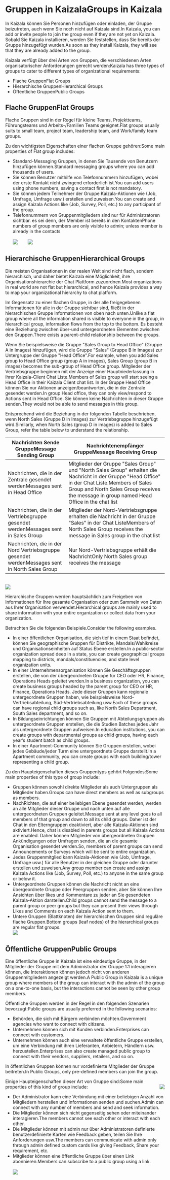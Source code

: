 # <a name="groups-in-kaizala"></a><span data-ttu-id="34a16-101">Gruppen in Kaizala</span><span class="sxs-lookup"><span data-stu-id="34a16-101">Groups in Kaizala</span></span>
<span data-ttu-id="34a16-102">In Kaizala können Sie Personen hinzufügen oder einladen, der Gruppe beizutreten, auch wenn Sie noch nicht auf Kaizala sind.</span><span class="sxs-lookup"><span data-stu-id="34a16-102">In Kaizala, you can add or invite people to join the group even if they are not yet on Kaizala.</span></span> <span data-ttu-id="34a16-103">Sobald Sie Kaizala installieren, werden Sie feststellen, dass Sie bereits der Gruppe hinzugefügt wurden.</span><span class="sxs-lookup"><span data-stu-id="34a16-103">As soon as they install Kaizala, they will see that they are already added to the group.</span></span> 

<span data-ttu-id="34a16-104">Kaizala verfügt über drei Arten von Gruppen, die verschiedenen Arten organisatorischer Anforderungen gerecht werden:</span><span class="sxs-lookup"><span data-stu-id="34a16-104">Kaizala has three types of groups to cater to different types of organizational requirements:</span></span>
- <span data-ttu-id="34a16-105">Flache Gruppen</span><span class="sxs-lookup"><span data-stu-id="34a16-105">Flat Groups</span></span>
- <span data-ttu-id="34a16-106">Hierarchische Gruppen</span><span class="sxs-lookup"><span data-stu-id="34a16-106">Hierarchical Groups</span></span>
- <span data-ttu-id="34a16-107">Öffentliche Gruppen</span><span class="sxs-lookup"><span data-stu-id="34a16-107">Public Groups</span></span>

## <a name="flat-groups"></a><span data-ttu-id="34a16-108">**Flache Gruppen**</span><span class="sxs-lookup"><span data-stu-id="34a16-108">**Flat Groups**</span></span>

<span data-ttu-id="34a16-109">Flache Gruppen sind in der Regel für kleine Teams, Projektteams, Führungsteams und Arbeits-/Familien Teams geeignet.</span><span class="sxs-lookup"><span data-stu-id="34a16-109">Flat groups usually suits to small team, project team, leadership team, and Work/family team groups.</span></span> 

<span data-ttu-id="34a16-110">Zu den wichtigsten Eigenschaften einer flachen Gruppe gehören:</span><span class="sxs-lookup"><span data-stu-id="34a16-110">Some main properties of Flat group includes:</span></span>

- <span data-ttu-id="34a16-111">Standard-Messaging Gruppen, in denen Sie Tausende von Benutzern hinzufügen können.</span><span class="sxs-lookup"><span data-stu-id="34a16-111">Standard messaging groups where you can add thousands of users.</span></span>
- <span data-ttu-id="34a16-112">Sie können Benutzer mithilfe von Telefonnummern hinzufügen, wobei der erste Kontakt nicht zwingend erforderlich ist.</span><span class="sxs-lookup"><span data-stu-id="34a16-112">You can add users using phone numbers, saving a contact first is not mandatory.</span></span>
- <span data-ttu-id="34a16-113">Sie können jedem Teilnehmer der Gruppe Kaizala-Aktionen wie (Job, Umfrage, Umfrage usw.) erstellen und zuweisen.</span><span class="sxs-lookup"><span data-stu-id="34a16-113">You can create and assign Kaizala Actions like (Job, Survey, Poll, etc.) to any participant of the group.</span></span> 
- <span data-ttu-id="34a16-114">Telefonnummern von Gruppenmitgliedern sind nur für Administratoren sichtbar. es sei denn, der Member ist bereits in den Kontakten</span><span class="sxs-lookup"><span data-stu-id="34a16-114">Phone numbers of group members are only visible to admin; unless member is already in the contacts</span></span> <br/>
<br/><span data-ttu-id="34a16-115">![](Images/Groups_NothZoneSales.png)&nbsp;&nbsp;&nbsp;&nbsp;&nbsp;&nbsp;&nbsp; ![](Images/Groups_NothZoneSales2.png)</span><span class="sxs-lookup"><span data-stu-id="34a16-115"></span></span>

## <a name="hierarchical-groups"></a><span data-ttu-id="34a16-116">**Hierarchische Gruppen**</span><span class="sxs-lookup"><span data-stu-id="34a16-116">**Hierarchical Groups**</span></span>

<span data-ttu-id="34a16-117">Die meisten Organisationen in der realen Welt sind nicht flach, sondern hierarchisch, und daher bietet Kaizala eine Möglichkeit, ihre Organisationshierarchie der Chat Plattform zuzuordnen.</span><span class="sxs-lookup"><span data-stu-id="34a16-117">Most organizations in real world are not flat but hierarchical, and hence Kaizala provides a way to map your organizational hierarchy to chat platform.</span></span>

<span data-ttu-id="34a16-118">Im Gegensatz zu einer flachen Gruppe, in der alle freigegebenen Informationen für alle in der Gruppe sichtbar sind, fließt in der hierarchischen Gruppe Informationen von oben nach unten.</span><span class="sxs-lookup"><span data-stu-id="34a16-118">Unlike a flat group where all the information shared is visible to everyone in the group, in hierarchical group, information flows from the top to the bottom.</span></span> <span data-ttu-id="34a16-119">Es besteht eine Beziehung zwischen über-und untergeordneten Elementen zwischen den Gruppen.</span><span class="sxs-lookup"><span data-stu-id="34a16-119">There exists a parent-child relationship between the groups.</span></span> 

<span data-ttu-id="34a16-120">Wenn Sie beispielsweise die Gruppe "Sales Group to Head Office" (Gruppe A in Images) hinzufügen, wird die Gruppe "Sales" (Gruppe B in Images) zur Untergruppe der Gruppe "Head Office".</span><span class="sxs-lookup"><span data-stu-id="34a16-120">For example, when you add Sales group to Head Office group (group A in images), Sales Group (group B in images) becomes the sub-group of Head Office group.</span></span> <span data-ttu-id="34a16-121">Mitglieder der Vertriebsgruppe beginnen mit der Anzeige einer Hauptniederlassung in ihrer Kaizala-Client Chat Liste.</span><span class="sxs-lookup"><span data-stu-id="34a16-121">Members of Sales group will start seeing a Head Office in their Kaizala Client chat list.</span></span> <span data-ttu-id="34a16-122">In der Gruppe Head Office können Sie nur Aktionen anzeigen/beantworten, die in der Zentrale gesendet werden.</span><span class="sxs-lookup"><span data-stu-id="34a16-122">In group Head office, they can only view/respond to Actions sent in Head Office.</span></span> <span data-ttu-id="34a16-123">Sie können keine Nachrichten in dieser Gruppe senden.</span><span class="sxs-lookup"><span data-stu-id="34a16-123">They would not be able to send messages in this group.</span></span>

<span data-ttu-id="34a16-124">Entsprechend wird die Beziehung in der folgenden Tabelle beschrieben, wenn North Sales (Gruppe D in Images) zur Vertriebsgruppe hinzugefügt wird.</span><span class="sxs-lookup"><span data-stu-id="34a16-124">Similarly, when North Sales (group D in images) is added to Sales Group, refer the table below to understand the relationship.</span></span>

|<span data-ttu-id="34a16-125">Nachrichten Sende Gruppe</span><span class="sxs-lookup"><span data-stu-id="34a16-125">Message Sending Group</span></span>|<span data-ttu-id="34a16-126">Nachrichtenempfänger Gruppe</span><span class="sxs-lookup"><span data-stu-id="34a16-126">Message Receiving Group</span></span>|
|--------|--------|
|<span data-ttu-id="34a16-127">Nachrichten, die in der Zentrale gesendet werden</span><span class="sxs-lookup"><span data-stu-id="34a16-127">Messages sent in Head Office</span></span>|<span data-ttu-id="34a16-128">Mitglieder der Gruppe "Sales Group" und "North Sales Group" erhalten die Nachricht in der Gruppe "Head Office" in der Chat Liste.</span><span class="sxs-lookup"><span data-stu-id="34a16-128">Members of Sales Group and North Sales Group receives the message in group named Head Office in the chat list</span></span>|
|<span data-ttu-id="34a16-129">Nachrichten, die in der Vertriebsgruppe gesendet werden</span><span class="sxs-lookup"><span data-stu-id="34a16-129">Messages sent in Sales Group</span></span>|<span data-ttu-id="34a16-130">Mitglieder der Nord-Vertriebsgruppe erhalten die Nachricht in der Gruppe "Sales" in der Chat Liste</span><span class="sxs-lookup"><span data-stu-id="34a16-130">Members of North Sales Group receives the message in Sales group in the chat list</span></span>|
|<span data-ttu-id="34a16-131">Nachrichten, die in der Nord Vertriebsgruppe gesendet werden</span><span class="sxs-lookup"><span data-stu-id="34a16-131">Messages sent in North Sales Group</span></span> |<span data-ttu-id="34a16-132">Nur Nord-Vertriebsgruppe erhält die Nachricht</span><span class="sxs-lookup"><span data-stu-id="34a16-132">Only North Sales group receives the message</span></span>|

<br/> ![](Images/Hierarchical1.png)

<span data-ttu-id="34a16-133">Hierarchische Gruppen werden hauptsächlich zum Freigeben von Informationen für Ihre gesamte Organisation oder zum Sammeln von Daten aus Ihrer Organisation verwendet.</span><span class="sxs-lookup"><span data-stu-id="34a16-133">Hierarchical groups are mainly used to share information with your entire organization or collect data from your organization.</span></span> 

<span data-ttu-id="34a16-134">Betrachten Sie die folgenden Beispiele.</span><span class="sxs-lookup"><span data-stu-id="34a16-134">Consider the following examples.</span></span>

- <span data-ttu-id="34a16-135">In einer öffentlichen Organisation, die sich tief in einem Staat befindet, können Sie geographische Gruppen für Distrikte, Mandals/Wahlkreise und Organisationseinheiten auf Status Ebene erstellen.</span><span class="sxs-lookup"><span data-stu-id="34a16-135">In a public-sector organization spread deep in a state, you can create geographical groups mapping to districts, mandals/constituencies, and state level organization units.</span></span>
-   <span data-ttu-id="34a16-136">In einer Unternehmensorganisation können Sie Geschäftsgruppen erstellen, die von der übergeordneten Gruppe für CEO oder HR, Finance, Operations Heads geleitet werden.</span><span class="sxs-lookup"><span data-stu-id="34a16-136">In a business organization, you can create business groups headed by the parent group for CEO or HR, Finance, Operations Heads.</span></span> <span data-ttu-id="34a16-137">Jede dieser Gruppen kann regionale untergeordnete Gruppen haben, wie beispielsweise Nord-Vertriebsabteilung, Süd-Vertriebsabteilung usw.</span><span class="sxs-lookup"><span data-stu-id="34a16-137">Each of these groups can have regional child groups such as, like North Sales Department, South Sales department, and so on.</span></span>
-   <span data-ttu-id="34a16-138">In Bildungseinrichtungen können Sie Gruppen mit Abteilungsgruppen als untergeordnete Gruppen erstellen, die die Studien Batches jedes Jahr als untergeordnete Gruppen aufweisen.</span><span class="sxs-lookup"><span data-stu-id="34a16-138">In education institutions, you can create groups with departmental groups as child groups, having each year’s student batch as child groups.</span></span>
-   <span data-ttu-id="34a16-139">In einer Apartment-Community können Sie Gruppen erstellen, wobei jedes Gebäude/jeder Turm eine untergeordnete Gruppe darstellt.</span><span class="sxs-lookup"><span data-stu-id="34a16-139">In a Apartment community, you can create groups with each building/tower representing a child group.</span></span>

<span data-ttu-id="34a16-140">Zu den Haupteigenschaften dieses Gruppentyps gehört Folgendes:</span><span class="sxs-lookup"><span data-stu-id="34a16-140">Some main properties of this type of group include:</span></span> 
- <span data-ttu-id="34a16-141">Gruppen können sowohl direkte Mitglieder als auch Untergruppen als Mitglieder haben.</span><span class="sxs-lookup"><span data-stu-id="34a16-141">Groups can have direct members as well as subgroups as members.</span></span>
- <span data-ttu-id="34a16-142">NachRichten, die auf einer beliebigen Ebene gesendet werden, werden an alle Mitglieder dieser Gruppe und nach unten auf alle untergeordneten Gruppen geleitet.</span><span class="sxs-lookup"><span data-stu-id="34a16-142">Message sent at any level goes to all members of that group and down to all its child groups.</span></span> <span data-ttu-id="34a16-143">Daher ist der Chat in den Elterngruppen deaktiviert, aber alle Kaizala-Aktionen sind aktiviert.</span><span class="sxs-lookup"><span data-stu-id="34a16-143">Hence, chat is disabled in parents groups but all Kaizala Actions are enabled.</span></span> <span data-ttu-id="34a16-144">Daher können Mitglieder von übergeordneten Gruppen Ankündigungen oder Umfragen senden, die an die gesamte Organisation gesendet werden.</span><span class="sxs-lookup"><span data-stu-id="34a16-144">So, members of parent groups can send Announcements or Surveys which will be sent to entire organization.</span></span>
- <span data-ttu-id="34a16-145">Jedes Gruppenmitglied kann Kaizala-Aktionen wie (Job, Umfrage, Umfrage usw.) für alle Benutzer in der gleichen Gruppe oder darunter erstellen und zuweisen.</span><span class="sxs-lookup"><span data-stu-id="34a16-145">Any group member can create and assign Kaizala Actions like (Job, Survey, Poll, etc.) to anyone in the same group or below it.</span></span>
- <span data-ttu-id="34a16-146">Untergeordnete Gruppen können die Nachricht nicht an eine übergeordnete Gruppe oder Peergruppen senden, aber Sie können Ihre Ansichten über likes und Kommentare zu jeder an Sie gesendeten Kaizala-Aktion darstellen.</span><span class="sxs-lookup"><span data-stu-id="34a16-146">Child groups cannot send the message to a parent group or peer groups but they can present their views through Likes and Comments on each Kaizala Action sent to them.</span></span>
- <span data-ttu-id="34a16-147">Untere Gruppen (Blattknoten) der hierarchischen Gruppen sind reguläre flache Gruppen.</span><span class="sxs-lookup"><span data-stu-id="34a16-147">Bottom groups (leaf nodes) of the hierarchical groups are regular flat groups.</span></span>
<br/> ![](Images/Hierarchical2.PNG)

## <a name="public-groups"></a><span data-ttu-id="34a16-148">**Öffentliche Gruppen**</span><span class="sxs-lookup"><span data-stu-id="34a16-148">**Public Groups**</span></span> 

<span data-ttu-id="34a16-149">Eine öffentliche Gruppe in Kaizala ist eine eindeutige Gruppe, in der Mitglieder der Gruppe mit dem Administrator der Gruppe 1:1 interagieren können, die Interaktionen können jedoch nicht von anderen Gruppenmitgliedern angezeigt werden.</span><span class="sxs-lookup"><span data-stu-id="34a16-149">A Public Group in Kaizala is a unique group where members of the group can interact with the admin of the group on a one-to-one basis, but the interactions cannot be seen by other group members.</span></span> 

<span data-ttu-id="34a16-150">Öffentliche Gruppen werden in der Regel in den folgenden Szenarien bevorzugt:</span><span class="sxs-lookup"><span data-stu-id="34a16-150">Public groups are usually preferred in the following scenarios:</span></span>

- <span data-ttu-id="34a16-151">Behörden, die sich mit Bürgern verbinden möchten.</span><span class="sxs-lookup"><span data-stu-id="34a16-151">Government agencies who want to connect with citizens.</span></span>
- <span data-ttu-id="34a16-152">Unternehmen können sich mit Kunden verbinden.</span><span class="sxs-lookup"><span data-stu-id="34a16-152">Enterprises can connect with customers.</span></span>
- <span data-ttu-id="34a16-153">Unternehmen können auch eine verwaltete öffentliche Gruppe erstellen, um eine Verbindung mit ihren Lieferanten, Anbietern, Händlern usw. herzustellen.</span><span class="sxs-lookup"><span data-stu-id="34a16-153">Enterprises can also create managed public group to connect with their vendors, suppliers, retailers, and so on.</span></span>

<span data-ttu-id="34a16-154">In öffentlichen Gruppen können nur vordefinierte Mitglieder der Gruppe beitreten.</span><span class="sxs-lookup"><span data-stu-id="34a16-154">In Public Groups, only pre-defined members can join the group.</span></span>

<span data-ttu-id="34a16-155">Einige Haupteigenschaften dieser Art von Gruppe sind:</span><span class="sxs-lookup"><span data-stu-id="34a16-155">Some main properties of this kind of group include:</span></span> <img align="right" src="Images/Public1.PNG">

- <span data-ttu-id="34a16-156">Der Administrator kann eine Verbindung mit einer beliebigen Anzahl von Mitgliedern herstellen und Informationen senden und suchen.</span><span class="sxs-lookup"><span data-stu-id="34a16-156">Admin can connect with any number of members and send and seek information.</span></span>
- <span data-ttu-id="34a16-157">Die Mitglieder können sich nicht gegenseitig sehen oder miteinander interagieren.</span><span class="sxs-lookup"><span data-stu-id="34a16-157">The members cannot see each other or interact with each other.</span></span>
- <span data-ttu-id="34a16-158">Die Mitglieder können mit admin nur über Administratoren definierte benutzerdefinierte Karten wie Feedback geben, teilen Sie Ihre Anforderungen usw.</span><span class="sxs-lookup"><span data-stu-id="34a16-158">The members can communicate with admin only through admin defined custom cards like giving Feedback, Share your requirement, etc.</span></span>
- <span data-ttu-id="34a16-159">Mitglieder können eine öffentliche Gruppe über einen Link abonnieren.</span><span class="sxs-lookup"><span data-stu-id="34a16-159">Members can subscribe to a public group using a link.</span></span>
<br/> <br/> 
![](Images/Public4.PNG)

